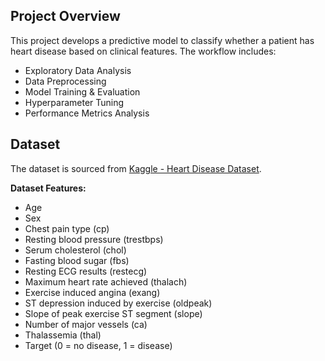 ## Project Overview
This project develops a predictive model to classify whether a patient has heart disease based on clinical features. The workflow includes:

- Exploratory Data Analysis
- Data Preprocessing
- Model Training & Evaluation
- Hyperparameter Tuning
- Performance Metrics Analysis

## Dataset
The dataset is sourced from [Kaggle - Heart Disease Dataset](https://www.kaggle.com/datasets/johnsmith88/heart-disease-dataset).

**Dataset Features:**
- Age
- Sex
- Chest pain type (cp)
- Resting blood pressure (trestbps)
- Serum cholesterol (chol)
- Fasting blood sugar (fbs)
- Resting ECG results (restecg)
- Maximum heart rate achieved (thalach)
- Exercise induced angina (exang)
- ST depression induced by exercise (oldpeak)
- Slope of peak exercise ST segment (slope)
- Number of major vessels (ca)
- Thalassemia (thal)
- Target (0 = no disease, 1 = disease)
